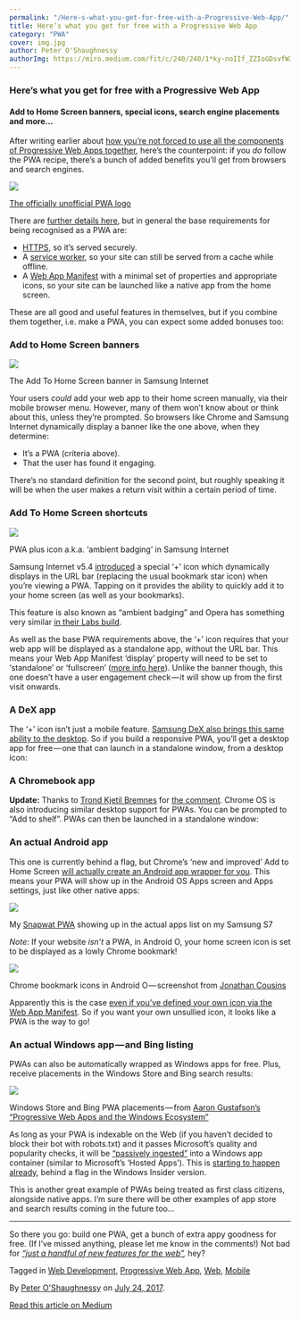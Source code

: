 ```yaml
---
permalink: "/Here-s-what-you-get-for-free-with-a-Progressive-Web-App/"
title: Here’s what you get for free with a Progressive Web App
category: "PWA"
cover: img.jpg
author: Peter O'Shaughnessy
authorImg: https://miro.medium.com/fit/c/240/240/1*ky-noIIf_ZZIoGDsvfW3AA.jpeg
---
```


### Here’s what you get for free with a Progressive Web App

#### Add to Home Screen banners, special icons, search engine placements and more…

After writing earlier about [how you’re not forced to use all the components of Progressive Web Apps together](https://medium.com/samsung-internet-dev/progressive-web-apps-are-a-toolkit-not-a-recipe-b2fd68613de5), here’s the counterpoint: if you _do_ follow the PWA recipe, there’s a bunch of added benefits you’ll get from browsers and search engines.

![](https://cdn-images-1.medium.com/max/800/1*U01ubQ9TrE1Zow5pkGHTfw.png)

[The officially unofficial PWA logo](https://medium.com/samsung-internet-dev/we-now-have-a-community-approved-progressive-web-apps-logo-823f212f57c9)

There are [further details here](https://infrequently.org/2016/09/what-exactly-makes-something-a-progressive-web-app/), but in general the base requirements for being recognised as a PWA are:

*   [HTTPS](https://developers.google.com/web/fundamentals/security/encrypt-in-transit/why-https), so it’s served securely.
*   A [service worker](https://developer.mozilla.org/en/docs/Web/API/Service_Worker_API), so your site can still be served from a cache while offline.
*   A [Web App Manifest](https://developer.mozilla.org/en-US/docs/Web/Manifest) with a minimal set of properties and appropriate icons, so your site can be launched like a native app from the home screen.

These are all good and useful features in themselves, but if you combine them together, i.e. make a PWA, you can expect some added bonuses too:

### Add to Home Screen banners

![](https://cdn-images-1.medium.com/max/800/1*bZR6Hin0DFym9SHwz-pF1g.png)

The Add To Home Screen banner in Samsung Internet

Your users _could_ add your web app to their home screen manually, via their mobile browser menu. However, many of them won’t know about or think about this, unless they’re prompted. So browsers like Chrome and Samsung Internet dynamically display a banner like the one above, when they determine:

*   It’s a PWA (criteria above).
*   That the user has found it engaging.

There’s no standard definition for the second point, but roughly speaking it will be when the user makes a return visit within a certain period of time.

### Add To Home Screen shortcuts

![](https://cdn-images-1.medium.com/max/800/1*eZqWrSWi2JuIL60UtODKxA.png)

PWA plus icon a.k.a. ‘ambient badging’ in Samsung Internet

Samsung Internet v5.4 [introduced](https://medium.com/samsung-internet-dev/announcing-samsung-internet-v5-4-stable-fd941e0dcd58#f649) a special ‘+’ icon which dynamically displays in the URL bar (replacing the usual bookmark star icon) when you’re viewing a PWA. Tapping on it provides the ability to quickly add it to your home screen (as well as your bookmarks).

This feature is also known as “ambient badging” and Opera has something very similar [in their Labs build](https://dev.opera.com/blog/pwa-badge-pop/).

As well as the base PWA requirements above, the ‘+’ icon requires that your web app will be displayed as a standalone app, without the URL bar. This means your Web App Manifest ‘display’ property will need to be set to ‘standalone’ or ‘fullscreen’ ([more info here](https://medium.com/samsung-internet-dev/what-does-it-mean-to-be-an-app-ace43eb6b94d)). Unlike the banner though, this one doesn’t have a user engagement check — it will show up from the first visit onwards.

### A DeX app

The ‘+’ icon isn’t just a mobile feature. [Samsung DeX also brings this same ability to the desktop](https://medium.com/samsung-internet-dev/samsung-dex-brings-a-new-dimension-to-the-mobile-web-f80d7edcab29#0bd0). So if you build a responsive PWA, you’ll get a desktop app for free — one that can launch in a standalone window, from a desktop icon:

### A Chromebook app

**Update:** Thanks to [Trond Kjetil Bremnes](https://medium.com/u/28b2b6645d72) for [the comment](https://medium.com/@tkbremnes/youll-also-be-getting-a-desktop-experience-on-chromebooks-not-too-dissimilar-to-the-experience-on-cea7b949d188?source=linkShare-27616666fa21-1500973016). Chrome OS is also introducing similar desktop support for PWAs. You can be prompted to “Add to shelf”. PWAs can then be launched in a standalone window:

### An actual Android app

This one is currently behind a flag, but Chrome’s ‘new and improved’ Add to Home Screen [will actually create an Android app wrapper for you](https://developers.google.com/web/updates/2017/02/improved-add-to-home-screen). This means your PWA will show up in the Android OS Apps screen and Apps settings, just like other native apps:

![](https://cdn-images-1.medium.com/max/800/1*XCwW9Dus6MilTEdilY0O6w.png)

My [Snapwat PWA](https://snapw.at/) showing up in the actual apps list on my Samsung S7

_Note:_ If your website _isn’t_ a PWA, in Android O, your home screen icon is set to be displayed as a lowly Chrome bookmark!

![](https://cdn-images-1.medium.com/max/800/1*wDymlgsts-IX4xKXXn-kgw.jpeg)

Chrome bookmark icons in Android O — screenshot from [Jonathan Cousins](https://twitter.com/evolutionxbox/status/886345504514342913)

Apparently this is the case [even if you’ve defined your own icon via the Web App Manifest](https://twitter.com/poshaughnessy/status/880744604865351680). So if you want your own unsullied icon, it looks like a PWA is the way to go!

### An actual Windows app — and Bing listing

PWAs can also be automatically wrapped as Windows apps for free. Plus, receive placements in the Windows Store and Bing search results:

![](https://cdn-images-1.medium.com/max/800/1*jEvZSGgOzS7wkawNCuQcrQ.jpeg)

Windows Store and Bing PWA placements — from [Aaron Gustafson’s “Progressive Web Apps and the Windows Ecosystem”](https://www.aaron-gustafson.com/notebook/progressive-web-apps-and-the-windows-ecosystem/)

As long as your PWA is indexable on the Web (if you haven’t decided to block their bot with robots.txt) and it passes Microsoft’s quality and popularity checks, it will be [“passively ingested”](https://www.aaron-gustafson.com/notebook/progressive-web-apps-and-the-windows-ecosystem/) into a Windows app container (similar to Microsoft’s ‘Hosted Apps’). This is [starting to happen already](https://twitter.com/AaronGustafson/status/888434255478616065), behind a flag in the Windows Insider version.

This is another great example of PWAs being treated as first class citizens, alongside native apps. I’m sure there will be other examples of app store and search results coming in the future too…

* * *

So there you go: build one PWA, get a bunch of extra appy goodness for free. (If I’ve missed anything, please let me know in the comments!) Not bad for [_“just a handful of new features for the web”_](https://medium.com/samsung-internet-dev/progressive-web-apps-are-a-toolkit-not-a-recipe-b2fd68613de5)_,_ hey?

Tagged in [Web Development](https://medium.com/tag/web-development), [Progressive Web App](https://medium.com/tag/progressive-web-app), [Web](https://medium.com/tag/web), [Mobile](https://medium.com/tag/mobile)

By [Peter O'Shaughnessy](https://medium.com/@poshaughnessy) on [July 24, 2017](https://medium.com/p/74b7ac5bdb3a).

[Read this article on Medium](https://medium.com/@poshaughnessy/heres-what-you-get-for-free-with-a-progressive-web-app-74b7ac5bdb3a)
